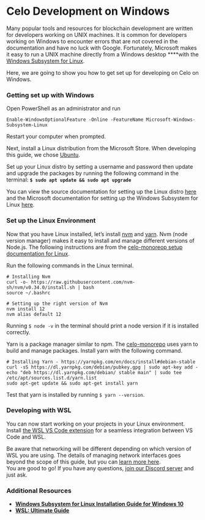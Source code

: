 # Celo Development on Windows

Many popular tools and resources for blockchain development are written for developers working on UNIX machines. It is common for developers working on Windows to encounter errors that are not covered in the documentation and have no luck with Google. Fortunately, Microsoft makes it easy to run a UNIX machine directly from a Windows desktop ****with the [Windows Subsystem for Linux](https://docs.microsoft.com/en-us/windows/wsl/faq).

Here, we are going to show you how to get set up for developing on Celo on Windows.

### **Getting set up with Windows**

Open PowerShell as an administrator and run

```text
Enable-WindowsOptionalFeature -Online -FeatureName Microsoft-Windows-Subsystem-Linux
```

Restart your computer when prompted.

Next, install a Linux distribution from the Microsoft Store. When developing this guide, we chose [Ubuntu](https://www.microsoft.com/en-us/p/ubuntu-1804-lts/9n9tngvndl3q?rtc=1&activetab=pivot:overviewtab).

Set up your Linux distro by setting a username and password then update and upgrade the packages by running the following command in the terminal: **`$ sudo apt update && sudo apt upgrade`**  


You can view the source documentation for setting up the Linux distro [here](https://docs.microsoft.com/en-us/windows/wsl/initialize-distro) and the Microsoft documentation for setting up the Windows Subsystem for Linux [here](https://docs.microsoft.com/en-us/windows/wsl/install-win10?WT.mc_id=smashingmag-article-buhollan).

### Set up the Linux Environment

Now that you have Linux installed, let’s install [nvm](https://github.com/nvm-sh/nvm) and [yarn](https://yarnpkg.com/). Nvm \(node version manager\) makes it easy to install and manage different versions of Node.js. The following instructions are from the [celo-monoreop setup documentation for Linux](https://github.com/celo-org/celo-monorepo/blob/master/SETUP.md#linux). 

Run the following commands in the Linux terminal.

```text
# Installing Nvm
curl -o- https://raw.githubusercontent.com/nvm-sh/nvm/v0.34.0/install.sh | bash
source ~/.bashrc

# Setting up the right version of Nvm
nvm install 12
nvm alias default 12
```

Running `$ node -v` in the terminal should print a node version if it is installed correctly.

Yarn is a package manager similar to npm. The [celo-monorepo](https://github.com/celo-org/celo-monorepo/) uses yarn to build and manage packages. Install yarn with the following command.

```text
# Installing Yarn - https://yarnpkg.com/en/docs/install#debian-stable
curl -sS https://dl.yarnpkg.com/debian/pubkey.gpg | sudo apt-key add -
echo "deb https://dl.yarnpkg.com/debian/ stable main" | sudo tee /etc/apt/sources.list.d/yarn.list
sudo apt-get update && sudo apt-get install yarn
```

Test that yarn is installed by running `$ yarn --version`.

### Developing with WSL

You can now start working on your projects in your Linux environment. Install [the WSL VS Code extension](https://marketplace.visualstudio.com/items?itemName=ms-vscode-remote.remote-wsl) for a seamless integration between VS Code and WSL.

Be aware that networking will be different depending on which version of WSL you are using. The details of managing network interfaces goes beyond the scope of this guide, but you can [learn more here](https://adamtheautomator.com/windows-subsystem-for-linux/#developing-on-wsl-with-visual-studio-code-vs-code-).  
You are good to go! If you have any questions, [join our Discord server](https://chat.celo.org) and just ask.

### Additional Resources

* [**Windows Subsystem for Linux Installation Guide for Windows 10**](https://docs.microsoft.com/en-us/windows/wsl/install-win10?WT.mc_id=smashingmag-article-buhollan)
* [**WSL: Ultimate Guide**](https://adamtheautomator.com/windows-subsystem-for-linux/#developing-on-wsl-with-visual-studio-code-vs-code-)
